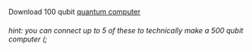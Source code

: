 

Download 100 qubit <a href="https://github.com/BetnixTech/100-Qubits-quantum-computer/archive/refs/heads/main.zip">quantum computer</a>
<h6>hint: you can connect up to 5 of these to technically make a 500 qubit computer (;</h6>

